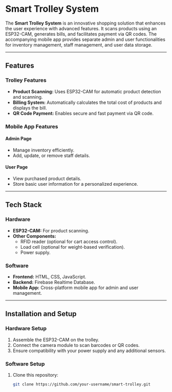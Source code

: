 # Smart Trolley System

The **Smart Trolley System** is an innovative shopping solution that enhances the user experience with advanced features. It scans products using an ESP32-CAM, generates bills, and facilitates payment via QR codes. The accompanying mobile app provides separate admin and user functionalities for inventory management, staff management, and user data storage.

---

## Features

### Trolley Features
- **Product Scanning:** Uses ESP32-CAM for automatic product detection and scanning.
- **Billing System:** Automatically calculates the total cost of products and displays the bill.
- **QR Code Payment:** Enables secure and fast payment via QR code.

### Mobile App Features
#### Admin Page
- Manage inventory efficiently.
- Add, update, or remove staff details.
#### User Page
- View purchased product details.
- Store basic user information for a personalized experience.

---

## Tech Stack

### Hardware
- **ESP32-CAM:** For product scanning.
- **Other Components:** 
  - RFID reader (optional for cart access control).
  - Load cell (optional for weight-based verification).
  - Power supply.

### Software
- **Frontend:** HTML, CSS, JavaScript.
- **Backend:** Firebase Realtime Database.
- **Mobile App:** Cross-platform mobile app for admin and user management.

---

## Installation and Setup

### Hardware Setup
1. Assemble the ESP32-CAM on the trolley.
2. Connect the camera module to scan barcodes or QR codes.
3. Ensure compatibility with your power supply and any additional sensors.

### Software Setup
1. Clone this repository:
   ```bash
   git clone https://github.com/your-username/smart-trolley.git
